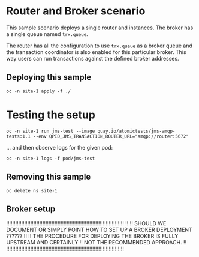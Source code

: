 # Router and Broker scenario

This sample scenario deploys a single router and instances.
The broker has a single queue named `trx.queue`.

The router has all the configuration to use `trx.queue` as 
a broker queue and the transaction coordinator is also enabled
for this particular broker. This way users can run transactions
against the defined broker addresses.


## Deploying this sample

```
oc -n site-1 apply -f ./
```

# Testing the setup

```
oc -n site-1 run jms-test --image quay.io/atomictests/jms-amqp-tests:1.1 --env QPID_JMS_TRANSACTION_ROUTER_URL="amqp://router:5672"
```

... and then observe logs for the given pod:

```
oc -n site-1 logs -f pod/jms-test
```

## Removing this sample

```
oc delete ns site-1
```

## Broker setup

!!!!!!!!!!!!!!!!!!!!!!!!!!!!!!!!!!!!!!!!!!!!!!!!!!!!!!!!!!!!!!!!!!!!!!!!!!!!!!
!!
!! SHOULD WE DOCUMENT OR SIMPLY POINT HOW TO SET UP A BROKER DEPLOYMENT ??????
!!
!! THE PROCEDURE FOR DEPLOYING THE BROKER IS FULLY UPSTREAM AND CERTAINLY
!! NOT THE RECOMMENDED APPROACH.
!!
!!!!!!!!!!!!!!!!!!!!!!!!!!!!!!!!!!!!!!!!!!!!!!!!!!!!!!!!!!!!!!!!!!!!!!!!!!!!!!
